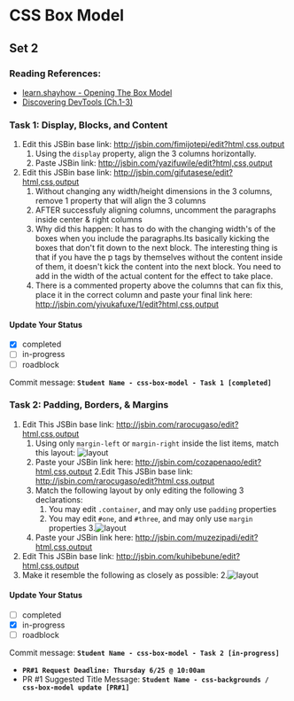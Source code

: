 # CSS Box Model

## Set 2

### Reading References:

- [learn.shayhow - Opening The Box Model](http://learn.shayhowe.com/html-css/opening-the-box-model)
- [Discovering DevTools (Ch.1-3)](http://discover-devtools.codeschool.com/)

### Task 1: Display, Blocks, and Content

1. Edit this JSBin base link: <http://jsbin.com/fimijotepi/edit?html,css,output>
    1. Using the `display` property, align the 3 columns horizontally.
   2. Paste JSBin link: <http://jsbin.com/yazifuwile/edit?html,css,output>
2. Edit this JSBin base link: <http://jsbin.com/gifutasese/edit?html,css,output>
   1. Without changing any width/height dimensions in the 3 columns, remove 1 property that will align the 3 columns
   2. AFTER successfuly aligning columns, uncomment the paragraphs inside center & right columns
   3. Why did this happen: It has to do with the changing width's of the boxes when you include the paragraphs.Its basically kicking the boxes that don't fit down to the next block. The interesting thing is that if you have the p tags by themselves without the content inside of them, it doesn't kick the content into the next block. You need to add in the width of the actual content for the effect to take place.
   4. There is a commented property above the columns that can fix this, place it in the correct column and paste your final link here: <http://jsbin.com/yivukafuxe/1/edit?html,css,output>

#### Update Your Status
- [X] completed
- [ ] in-progress
- [ ] roadblock

Commit message: __`Student Name - css-box-model - Task 1 [completed]`__

### Task 2: Padding, Borders, & Margins

1. Edit This JSBin base link: <http://jsbin.com/rarocugaso/edit?html,css,output>
   1. Using only `margin-left` or `margin-right` inside the list items, match this layout: ![layout](https://cloud.githubusercontent.com/assets/6971908/8344341/2e4516f8-1a95-11e5-890d-3fe86ba7f6e2.png)
   2. Paste your JSBin link here: <http://jsbin.com/cozapenaqo/edit?html,css,output>
2.Edit This JSBin base link: <http://jsbin.com/rarocugaso/edit?html,css,output>
   1. Match the following layout by only editing the following 3 declarations:
      1. You may edit `.container`, and may only use `padding` properties
      2. You may edit `#one`, and `#three`, and may only use `margin` properties
      3.![layout](https://cloud.githubusercontent.com/assets/6971908/8344473/1b636db2-1a97-11e5-91bb-b4c7e4850041.png)
   2. Paste your JSBin link here: <http://jsbin.com/muzezipadi/edit?html,css,output>
3. Edit This JSBin base link: <http://jsbin.com/kuhibebune/edit?html,css,output>
  1. Make it resemble the following as closely as possible:
  2.![layout](https://cloud.githubusercontent.com/assets/6971908/8344680/9f439fba-1a99-11e5-8f10-8664f02cc07a.png)

#### Update Your Status
- [ ] completed
- [X] in-progress
- [ ] roadblock

Commit message: __`Student Name - css-box-model - Task 2 [in-progress]`__

- __`PR#1 Request Deadline: Thursday 6/25 @ 10:00am`__
- PR #1 Suggested Title Message: __`Student Name - css-backgrounds / css-box-model update [PR#1]`__
